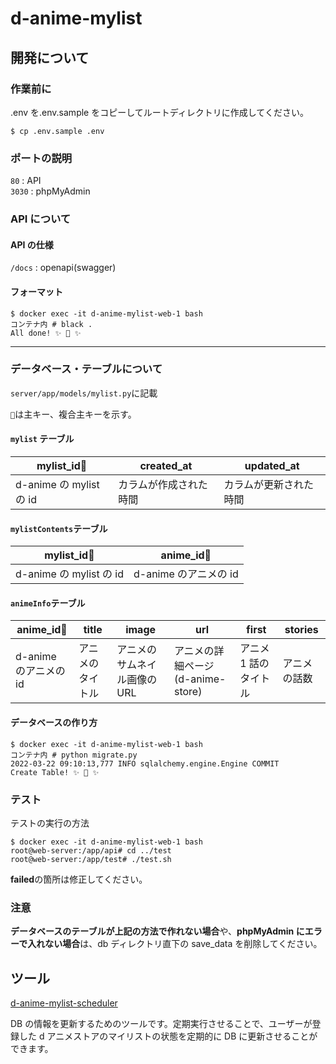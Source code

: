 # d-anime-mylist

## 開発について

### 作業前に

.env を.env.sample をコピーしてルートディレクトリに作成してください。

```
$ cp .env.sample .env
```

### ポートの説明

`80` : API  
`3030` : phpMyAdmin

### API について

#### API の仕様

`/docs` : openapi(swagger)

#### フォーマット

```
$ docker exec -it d-anime-mylist-web-1 bash
コンテナ内 # black .
All done! ✨ 🍰 ✨
```

---

### データベース・テーブルについて

`server/app/models/mylist.py`に記載

`🔑`は主キー、複合主キーを示す。

#### `mylist` テーブル

| mylist_id🔑             | created_at             | updated_at             |
| ----------------------- | ---------------------- | ---------------------- |
| d-anime の mylist の id | カラムが作成された時間 | カラムが更新された時間 |

#### `mylistContents`テーブル

| mylist_id🔑             | anime_id🔑            |
| ----------------------- | --------------------- |
| d-anime の mylist の id | d-anime のアニメの id |

#### `animeInfo`テーブル

| anime_id🔑            | title            | image                        | url                               | first                 | stories      |
| --------------------- | ---------------- | ---------------------------- | --------------------------------- | --------------------- | ------------ |
| d-anime のアニメの id | アニメのタイトル | アニメのサムネイル画像の URL | アニメの詳細ページ(d-anime-store) | アニメ 1 話のタイトル | アニメの話数 |

#### データベースの作り方

```
$ docker exec -it d-anime-mylist-web-1 bash
コンテナ内 # python migrate.py
2022-03-22 09:10:13,777 INFO sqlalchemy.engine.Engine COMMIT
Create Table! ✨ 🍰 ✨
```

### テスト

テストの実行の方法

```
$ docker exec -it d-anime-mylist-web-1 bash
root@web-server:/app/api# cd ../test
root@web-server:/app/test# ./test.sh
```

**failed**の箇所は修正してください。

### 注意

**データベースのテーブルが上記の方法で作れない場合**や、**phpMyAdmin にエラーで入れない場合**は、db ディレクトリ直下の save_data を削除してください。

## ツール

[d-anime-mylist-scheduler](https://github.com/OHMORIYUSUKE/d-anime-mylist-scheduler)

DB の情報を更新するためのツールです。定期実行させることで、ユーザーが登録した d アニメストアのマイリストの状態を定期的に DB に更新させることができます。
